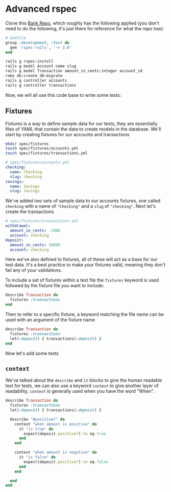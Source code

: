 # Advanced rspec

Clone this [Bank Repo](https://github.com/code-builders/bank), which roughly has the following applied (you don't need to do the following, it's just there for reference for what the repo has):

```rb
# Gemfile
group :development, :test do
  gem 'rspec-rails', '~> 3.0'
end
```

```sh
rails g rspec:install
rails g model Account name slug
rails g model Transaction amount_in_cents:integer account_id
rake db:create db:migrate
rails g controller accounts
rails g controller transactions
```

Now, we will all use this code base to write some tests:


Fixtures
-------

Fixtures is a way to define sample data for our tests, they are essentially files of YAML that contain the data to create models in the database. We'll start by creating fixtures for our accounts and transactions

```sh
mkdir spec/fixtures
touch spec/fixtures/accounts.yml
touch spec/fixtures/transactions.yml
```

```yml
# spec/fixtures/accounts.yml
checking:
  name: Checking
  slug: checking
savings:
  name: Savings
  slug: savings
```

We've added two sets of sample data to our accounts fixtures, one called `checking` with a name of `"Checking"` and a `slug` of `"checking"`. Next let's create the transactions

```yml
# spec/fixtures/transactions.yml
withdrawal:
  amount_in_cents: -1000
  account: checking
deposit:
  amount_in_cents: 20000
  account: checking  
```

Here we've also defined to fixtures, all of these will act as a base for our test data. It's a best practice to make your fixtures valid, meaning they don't fail any of your validations.

To include a set of fixtures within a test file the `fixtures` keyword is used followed by the fixture file you want to include:

```rb
describe Transaction do
  fixtures :transactions
end
```

Then to refer to a specific fixture, a keyword matching the file name can be used with an argument of the fixture name

```rb
describe Transaction do
  fixtures :transactions
  let(:deposit) { transactions(:deposit) }
end
```

Now let's add some tests

`context`
---------

We've talked about the `describe` and `it` blocks to give the human readable text for tests, we can also use a keyword `context` to give another layer of readability, `context` is generally used when you have the word "When".

```rb
describe Transaction do
  fixtures :transactions
  let(:deposit) { transactions(:deposit) }

  describe "#positive?" do
    context "when amount is positive" do
      it "is true" do
        expect(deposit.positive?).to eq true
      end
    end

    context "when amount is negative" do
      it "is false" do
        expect(deposit.positive?).to eq false
      end
    end

  end
end
```
